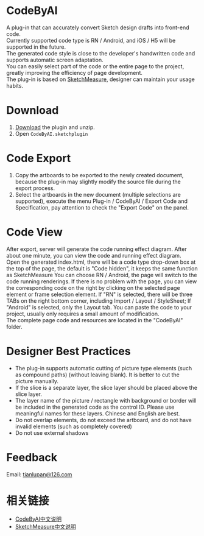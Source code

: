 # CodeByAI
A plug-in that can accurately convert Sketch design drafts into front-end code.  
Currently supported code type is RN / Android, and iOS / H5 will be supported in the future.  
The generated code style is close to the developer's handwritten code and supports automatic screen adaptation.   
You can easily select part of the code or the entire page to the project, greatly improving the efficiency of page development.  
The plug-in is based on [SketchMeasure](https://github.com/utom/sketch-measure), designer can maintain your usage habits.

# Download
1. [Download](https://github.com/laotian/CodeByAI/archive/master.zip) the plugin and unzip.
2. Open `CodeByAI.sketchplugin`

# Code Export
1. Copy the artboards to be exported to the newly created document, because the plug-in may slightly modify the source file during the export process.  
2. Select the artboards in the new document (multiple selections are supported), execute the menu Plug-in / CodeByAI / Export Code and Specification, pay attention to check the "Export Code" on the panel.  


# Code View
After export, server will generate the code running effect diagram. After about one minute, you can view the code and running effect diagram.  
Open the generated index.html, there will be a code type drop-down box at the top of the page, the default is "Code hidden", it keeps the same function as SketchMeasure
You can choose RN / Android, the page will switch to the code running renderings. If there is no problem with the page, you can view the corresponding code on the right by clicking on the selected page element or frame selection element.
If "RN" is selected, there will be three TABs on the right bottom corner, including Import / Layout / StyleSheet; If "Android" is selected, only the Layout tab.
You can paste the code to your project, usually only requires a small amount of modification.  
The complete page code and resources are located in the "CodeByAI" folder.  


# Designer Best Practices
* The plug-in supports automatic cutting of picture type elements (such as compound paths) (without leaving blank). It is better to cut the picture manually.
* If the slice is a separate layer, the slice layer should be placed above the slice layer.
* The layer name of the picture / rectangle with background or border will be included in the generated code as the control ID. Please use meaningful names for these layers. Chinese and English are best.
* Do not overlap elements, do not exceed the artboard, and do not have invalid elements (such as completely covered)
* Do not use external shadows

# Feedback
Email: tianlupan@126.com

# 相关链接
- [CodeByAI中文说明](https://github.com/laotian/CodeByAI/wiki/CodeByAI中文使用文档)
- [SketchMeasure中文说明](https://oursketch.com/plugin/sketch-measure)

